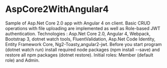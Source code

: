 # AspCore2WithAngular4
Sample of Asp.Net Core 2.0 app with Angular 4 on client. 
Basic CRUD operations with file uploading are implemented as well as Role-based JWT authentication.
Technologies : Asp.Net Core 2.0, Angular 4, Webpack, Bootstrap 3, dotnet watch tools, FluentValidation, Asp.Net Code Identity, Entity Framework Core, Ng2-Toasty,angular2-jwt.
Before you start program (dotnet watch run) install required node packages (npm install --save) and restore all npm packages (dotnet restore).
Initial roles: Member (default role) and Admin.